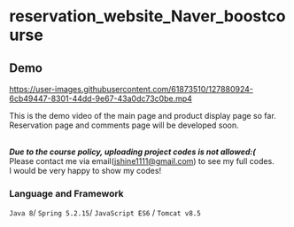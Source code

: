 # reservation_website_Naver_boostcourse

## Demo



https://user-images.githubusercontent.com/61873510/127880924-6cb49447-8301-44dd-9e67-43a0dc73c0be.mp4


This is the demo video of the main page and product display page so far.<br>
Reservation page and comments page will be developed soon.<br><br>

***Due to the course policy, uploading project codes is not allowed:(***<br>
Please contact me via email(jshine1111@gmail.com) to see my full codes.<br>
I would be very happy to show my codes!

### Language and Framework
```Java 8```/ ```Spring 5.2.15```/ ```JavaScript ES6``` / ```Tomcat v8.5```
